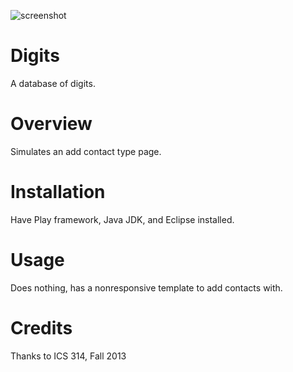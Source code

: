 ![screenshot](https://raw.github.com/ajgprieto/Digits/Attempt-1/public/images/screenshot.jpg)


Digits
======

A database of digits.

Overview
======
Simulates an add contact type page.

Installation
==========
Have Play framework, Java JDK, and Eclipse installed.

Usage
========
Does nothing, has a nonresponsive template to add contacts with.

Credits
============
Thanks to ICS 314, Fall 2013
